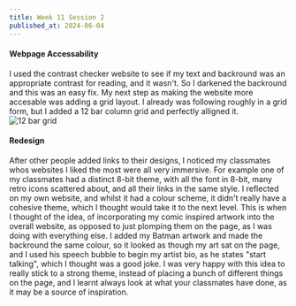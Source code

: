 ```yaml
---
title: Week 11 Session 2
published_at: 2024-06-04
---
```


#### Webpage Accessability
I used the contrast checker website to see if my text and backround was an appropriate contrast for reading, and it wasn't. So I darkened the backround and this was an easy fix. My next step as making the website more accesable was adding a grid layout. I already was following roughly in a grid form, but I added a 12 bar column grid and perfectly alligned it.
![12 bar grid](/W01S1/grid.png)

#### Redesign
After other people added links to their designs, I noticed my classmates whos websites I liked the most were all very immersive. For example one of my classmates had a distinct 8-bit theme, with all the font in 8-bit, many retro icons scattered about, and all their links in the same style. I reflected on my own website, and whilst it had a colour scheme, it didn't really have a cohesive theme, which I thought would take it to the next level. This is when I thought of the idea, of incorporating my comic inspired artwork into the overall website, as opposed to just plomping them on the page, as I was doing with everything else. I added my Batman artwork and made the backround the same colour, so it looked as though my art sat on the page, and I used his speech bubble to begin my artist bio, as he states "start talking", which I thought was a good joke. I was very happy with this idea to really stick to a strong theme, instead of placing a bunch of different things on the page, and I learnt always look at what your classmates have done, as it may be a source of inspiration.